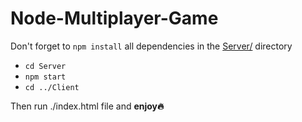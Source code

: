 ﻿# Node-Multiplayer-Game

Don't forget to <code>npm install</code> all dependencies in the <a href="https://github.com/D3R50N/Node-Multiplayer-Game-/edit/main/Server">Server/</a> directory
<ul>
  <li>
  <code>cd Server</code>
  </li>
  <li>
  <code>npm start</code>
  </li>
  <li>
  <code>cd ../Client</code>
  </li>
  </ul>
  Then run ./index.html file and <b>enjoy🔥</b>
